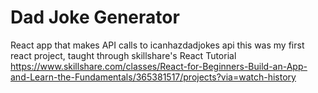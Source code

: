 # Dad Joke Generator

React app that makes API calls to icanhazdadjokes api 
this was my first react project, taught through skillshare's React Tutorial 
https://www.skillshare.com/classes/React-for-Beginners-Build-an-App-and-Learn-the-Fundamentals/365381517/projects?via=watch-history
